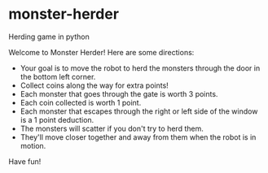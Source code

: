 # monster-herder
Herding game in python

Welcome to Monster Herder!  Here are some directions:
- Your goal is to move the robot to herd the monsters through the door in the bottom left corner.
- Collect coins along the way for extra points!
- Each monster that goes through the gate is worth 3 points.
- Each coin collected is worth 1 point.
- Each monster that escapes through the right or left side of the window is a 1 point deduction.
- The monsters will scatter if you don't try to herd them.
- They'll move closer together and away from them when the robot is in motion.

Have fun!
